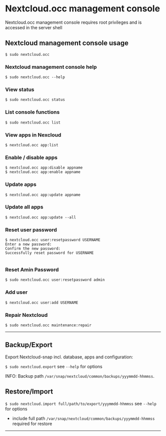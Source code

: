 # Nextcloud.occ management console 

Nextcloud.occ management console requires root privileges and is accessed in the server shell

## Nextcloud management console usage

```
$ sudo nextcloud.occ
```

### Nextcloud management console help

```
$ sudo nextcloud.occ --help
```

### View status
```
$ sudo nextcloud.occ status
```

### List console functions 
```
$ sudo nextcloud.occ list
```

### View apps in Nexcloud

```
$ nextcloud.occ app:list
```

### Enable / disable apps

```
$ nextcloud.occ app:disable appname
$ nextcloud.occ app:enable appname
```

### Update apps

```
$ nextcloud.occ app:update appname
```

### Update all apps

```
$ nextcloud.occ app:update --all
```

### Reset user password

```
$ nextcloud.occ user:resetpassword USERNAME
Enter a new password: 
Confirm the new password: 
Successfully reset password for USERNAME


```
### Reset Amin Password
```
$ sudo nextcloud.occ user:resetpassword admin
```

### Add user

```
$ nextcloud.occ user:add USERNAME
```

### Repair Nextcloud

```
$ sudo nextcloud.occ maintenance:repair
```

----
## Backup/Export

Export Nextcloud-snap incl. database, apps and configuration:

`$ sudo nextcloud.export` see `--help` for options

INFO: Backup path `/var/snap/nextcloud/common/backups/yyymmdd-hhmmss`.

## Restore/Import

`$ sudo nextcloud.import full/path/to/export/yyymmdd-hhmmss` see `--help` for options

- include full path `/var/snap/nextcloud/common/backups/yyymmdd-hhmmss` required for restore

----
